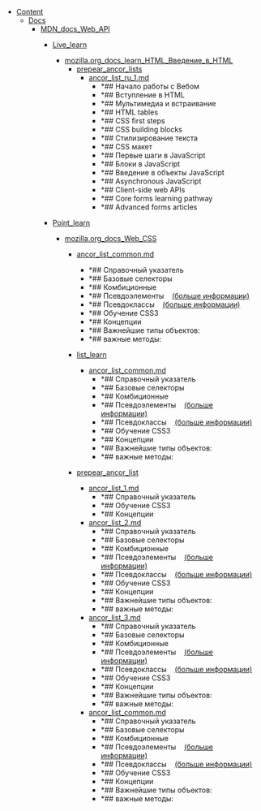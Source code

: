 - <a href = "F:\Node_projects\Node_Way\NBase\_Md\_Index\_WebJS\Content\cat.Content\dir.Content.md">Content</a>
    - <a href = "F:\Node_projects\Node_Way\NBase\_Md\_Index\_WebJS\Content\Docs\cat.Docs\dir.Docs.md">Docs</a>
        - <a href = "F:\Node_projects\Node_Way\NBase\_Md\_Index\_WebJS\Content\Docs\MDN_docs_Web_API\cat.MDN_docs_Web_API\dir.MDN_docs_Web_API.md">MDN_docs_Web_API</a>
            - <a href = "F:\Node_projects\Node_Way\NBase\_Md\_Index\_WebJS\Content\Docs\MDN_docs_Web_API\Live_learn\cat.Live_learn\dir.Live_learn.md">Live_learn</a>
                - <a href = "F:\Node_projects\Node_Way\NBase\_Md\_Index\_WebJS\Content\Docs\MDN_docs_Web_API\Live_learn\mozilla.org_docs_learn_HTML_Введение_в_HTML\cat.mozilla.org_docs_learn_HTML_Введение_в_HTML\dir.mozilla.org_docs_learn_HTML_Введение_в_HTML.md">mozilla.org_docs_learn_HTML_Введение_в_HTML</a>
                    - <a href = "F:\Node_projects\Node_Way\NBase\_Md\_Index\_WebJS\Content\Docs\MDN_docs_Web_API\Live_learn\mozilla.org_docs_learn_HTML_Введение_в_HTML\prepear_ancor_lists\cat.prepear_ancor_lists\dir.prepear_ancor_lists.md">prepear_ancor_lists</a>
                        - <a href = "F:\Node_projects\Node_Way\NBase\_Md\_Index\_WebJS\Content\Docs\MDN_docs_Web_API\Live_learn\mozilla.org_docs_learn_HTML_Введение_в_HTML\prepear_ancor_lists\ancor_list_ru_1.md">ancor_list_ru_1.md</a>
                            - *## Начало работы с Вебом
                            - *## Вступление в HTML
                            - *## Мультимедиа и встраивание
                            - *## HTML tables
                            - *## CSS first steps
                            - *## CSS building blocks
                            - *## Стилизирование текста
                            - *## CSS макет
                            - *## Первые шаги в JavaScript
                            - *## Блоки в JavaScript
                            - *## Введение в объекты JavaScript
                            - *## Asynchronous JavaScript
                            - *## Client-side web APIs
                            - *## Core forms learning pathway
                            - *## Advanced forms articles
                    
                
            
            - <a href = "F:\Node_projects\Node_Way\NBase\_Md\_Index\_WebJS\Content\Docs\MDN_docs_Web_API\Point_learn\cat.Point_learn\dir.Point_learn.md">Point_learn</a>
                - <a href = "F:\Node_projects\Node_Way\NBase\_Md\_Index\_WebJS\Content\Docs\MDN_docs_Web_API\Point_learn\mozilla.org_docs_Web_CSS\cat.mozilla.org_docs_Web_CSS\dir.mozilla.org_docs_Web_CSS.md">mozilla.org_docs_Web_CSS</a>
                    - <a href = "F:\Node_projects\Node_Way\NBase\_Md\_Index\_WebJS\Content\Docs\MDN_docs_Web_API\Point_learn\mozilla.org_docs_Web_CSS\ancor_list_common.md">ancor_list_common.md</a>
                        - *## Справочный указатель
                        - *##  Базовые селекторы
                        - *##  Комбиционные
                        - *##  Псевдоэлементы    [(больше информации)](https://developer.mozilla.org/ru/docs/Web/CSS/Pseudo-elements)
                        - *##  Псевдоклассы    [(больше информации)](https://developer.mozilla.org/ru/docs/Web/CSS/%D0%9F%D1%81%D0%B5%D0%B2%D0%B4%D0%BE-%D0%BA%D0%BB%D0%B0%D1%81%D1%81%D1%8B)
                        - *## Обучение CSS3
                        - *## Концепции
                        - *## Важнейшие типы объектов:
                        - *## важные методы:
                    - <a href = "F:\Node_projects\Node_Way\NBase\_Md\_Index\_WebJS\Content\Docs\MDN_docs_Web_API\Point_learn\mozilla.org_docs_Web_CSS\list_learn\cat.list_learn\dir.list_learn.md">list_learn</a>
                        - <a href = "F:\Node_projects\Node_Way\NBase\_Md\_Index\_WebJS\Content\Docs\MDN_docs_Web_API\Point_learn\mozilla.org_docs_Web_CSS\list_learn\ancor_list_common.md">ancor_list_common.md</a>
                            - *## Справочный указатель
                            - *##  Базовые селекторы
                            - *##  Комбиционные
                            - *##  Псевдоэлементы    [(больше информации)](https://developer.mozilla.org/ru/docs/Web/CSS/Pseudo-elements)
                            - *##  Псевдоклассы    [(больше информации)](https://developer.mozilla.org/ru/docs/Web/CSS/%D0%9F%D1%81%D0%B5%D0%B2%D0%B4%D0%BE-%D0%BA%D0%BB%D0%B0%D1%81%D1%81%D1%8B)
                            - *## Обучение CSS3
                            - *## Концепции
                            - *## Важнейшие типы объектов:
                            - *## важные методы:
                    
                    - <a href = "F:\Node_projects\Node_Way\NBase\_Md\_Index\_WebJS\Content\Docs\MDN_docs_Web_API\Point_learn\mozilla.org_docs_Web_CSS\prepear_ancor_list\cat.prepear_ancor_list\dir.prepear_ancor_list.md">prepear_ancor_list</a>
                        - <a href = "F:\Node_projects\Node_Way\NBase\_Md\_Index\_WebJS\Content\Docs\MDN_docs_Web_API\Point_learn\mozilla.org_docs_Web_CSS\prepear_ancor_list\ancor_list_1.md">ancor_list_1.md</a>
                            - *## Справочный указатель
                            - *## Обучение CSS3
                            - *## Концепции
                        - <a href = "F:\Node_projects\Node_Way\NBase\_Md\_Index\_WebJS\Content\Docs\MDN_docs_Web_API\Point_learn\mozilla.org_docs_Web_CSS\prepear_ancor_list\ancor_list_2.md">ancor_list_2.md</a>
                            - *## Справочный указатель
                            - *##  Базовые селекторы
                            - *##  Комбиционные
                            - *##  Псевдоэлементы    [(больше информации)](https://developer.mozilla.org/ru/docs/Web/CSS/Pseudo-elements)
                            - *##  Псевдоклассы    [(больше информации)](https://developer.mozilla.org/ru/docs/Web/CSS/%D0%9F%D1%81%D0%B5%D0%B2%D0%B4%D0%BE-%D0%BA%D0%BB%D0%B0%D1%81%D1%81%D1%8B)
                            - *## Обучение CSS3
                            - *## Концепции
                            - *## Важнейшие типы объектов:
                            - *## важные методы:
                        - <a href = "F:\Node_projects\Node_Way\NBase\_Md\_Index\_WebJS\Content\Docs\MDN_docs_Web_API\Point_learn\mozilla.org_docs_Web_CSS\prepear_ancor_list\ancor_list_3.md">ancor_list_3.md</a>
                            - *## Справочный указатель
                            - *##  Базовые селекторы
                            - *##  Комбиционные
                            - *##  Псевдоэлементы    [(больше информации)](https://developer.mozilla.org/ru/docs/Web/CSS/Pseudo-elements)
                            - *##  Псевдоклассы    [(больше информации)](https://developer.mozilla.org/ru/docs/Web/CSS/%D0%9F%D1%81%D0%B5%D0%B2%D0%B4%D0%BE-%D0%BA%D0%BB%D0%B0%D1%81%D1%81%D1%8B)
                            - *## Обучение CSS3
                            - *## Концепции
                            - *## Важнейшие типы объектов:
                            - *## важные методы:
                        - <a href = "F:\Node_projects\Node_Way\NBase\_Md\_Index\_WebJS\Content\Docs\MDN_docs_Web_API\Point_learn\mozilla.org_docs_Web_CSS\prepear_ancor_list\ancor_list_common.md">ancor_list_common.md</a>
                            - *## Справочный указатель
                            - *##  Базовые селекторы
                            - *##  Комбиционные
                            - *##  Псевдоэлементы    [(больше информации)](https://developer.mozilla.org/ru/docs/Web/CSS/Pseudo-elements)
                            - *##  Псевдоклассы    [(больше информации)](https://developer.mozilla.org/ru/docs/Web/CSS/%D0%9F%D1%81%D0%B5%D0%B2%D0%B4%D0%BE-%D0%BA%D0%BB%D0%B0%D1%81%D1%81%D1%8B)
                            - *## Обучение CSS3
                            - *## Концепции
                            - *## Важнейшие типы объектов:
                            - *## важные методы:
                    
                
            
        
    
